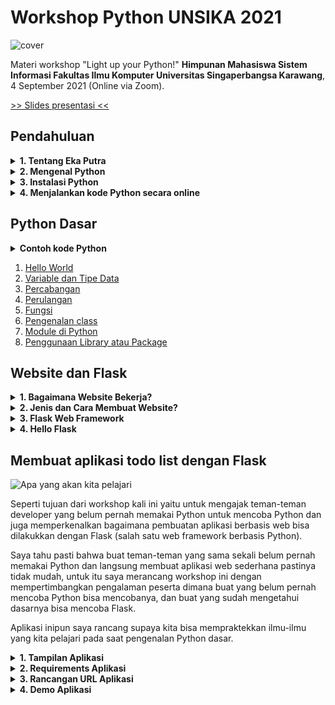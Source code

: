 # Workshop Python UNSIKA 2021

![cover](https://github.com/ekaputra07/workshop-python-unsika-2021/raw/main/screenshots/cover.png)

Materi workshop "Light up your Python!" **Himpunan Mahasiswa Sistem Informasi Fakultas Ilmu Komputer Universitas Singaperbangsa Karawang**, 4 September 2021 (Online via Zoom).

[>> Slides presentasi <<](https://docs.google.com/presentation/d/1kxU1M94zCGCGWMokkWkykZ7vQW9wFQkiMLliikV2ftM/edit?usp=sharing)

## Pendahuluan

<details>
  <summary><b>1. Tentang Eka Putra</b></summary>
  
  ![Eka Putra](https://github.com/ekaputra07/workshop-python-unsika-2021/raw/main/screenshots/ekaputra.png)
  
  [Eka Putra](https://github.com/ekaputra07) sudah berkecimpung di dunia pengembangan website sejak 2009, meskipun beberapa tahun sebelum itu dia sudah mempelajari programming walaupun sebatas hobi menggunakan bahasa pemrograman Pascal (Delphi).
  
  Pada awalnya dia mulai menjajakan jasa pembuatan website melalui website sederhana buatannya sendiri yang dibuat menggunakan WordPress, saat itu masih bekerja di sebuah perusahaan aksesoris sebagai desainer grafis. Klien pun mulai dia dapatkan sampai akhirnya dia memutuskan untuk terjun full-time menjadi freelance web developer.
  
  Pada tahun 2015 dia mendapatkan tawaran untuk bekerja di sebuah perusahaan berbasis di Australia, karena kebetulan sang pemilik juga tinggal di Bali. Dari tahun 2015 itu sampai 2018 (3 tahun) dia bekerja secara remote, dan pada akhir 2018 dia bisa berangkat ke Australia dengan sponsor perusahaan untuk bekerja di kantornya di Sydney. Saat inipun (September 2021) dia masih bekerja di perusahaan yang sama sebagai Senior Software Engineer (Data).
</details>

<details>
  <summary><b>2. Mengenal Python</b></summary>
  
  ![Tentang Python](https://github.com/ekaputra07/workshop-python-unsika-2021/raw/main/screenshots/tentang-python-1.png)
  
  [Python](https://www.python.org/) adalah sebuah bahasa pemrograman tingkat tinggi (high-level) dan multi guna. Tingkat tinggi yang dimaksud adalah dari cara kita berinteraksi dengan komputer menggunakan bahasa yang hampir mirip dengan bahasa manusia tanpa perlu mengerti dan memahami detail dari sistem operasi atau komputer itu sendiri. Berbeda dengan bahasa pemrograman tingkat rendah seperti Assembly atau C yang mana kita perlu memahami cara memanage memory dan sebagainya.
  
  Python diciptakan pada akhir tahun 1980-an oleh [Guido Van Rossum](https://en.wikipedia.org/wiki/Guido_van_Rossum) seorang programmer dari Belanda. Python dirilis pertama kali pada tahun 1991, Python 2.0 dirilis pada tahun 2000 dan Python 3.0 dirilis pada tahun 2008. Saat ini buat teman-teman yang ingin belajar Python, saya sarankan langsung mulai dengan Python versi 3+.
  
  Karena populernya bahasa ini dan bisa digunakan untuk berbagai macam keperluan, kita akan sering melihat Python digunakan dalam web development, pembuatan API, program berbasis CLI, embedded system, scripting engine untuk game dan lain sebagainya.
  
  ![Survey Python](https://github.com/ekaputra07/workshop-python-unsika-2021/raw/main/screenshots/tentang-python-2.png)
  
  Berdasarkan survey yang dilakukkan oleh [Stack Overflow](https://insights.stackoverflow.com/survey/2021), Python berada di urutan nomer 3 dari teknologi atau bahasa pemrograman terpopuler di dunia dibawah Javascript dan HTML/CSS, dan merupakan bahasa pemrograman nomer 1 yang paling ingin dipelajari oleh orang yang belum pernah menggunakannya.
  
  ![Siapa memakai Python?](https://github.com/ekaputra07/workshop-python-unsika-2021/raw/main/screenshots/tentang-python-3.png)
  
  Karena bisa dibilang mudah dipelajari dan multiguna maka tidak hayal bahwa banyak perusahaan besar di dunia menggunakan Python di tech-stack mereka. Dan saya yakin begitu juga dengan perusahaan-perusahaan dan startup di Indonesia. Perusahaan-perusahan seperti Google, Instagram, Dropbox, Facebook dll. bisa dipastikan menggunakan Python di system mereka meskipun bukan cuma satu-satunya bahasa yang mereka gunakan.
  
</details>

<details>
  <summary><b>3. Instalasi Python</b></summary>
  
  > **Instalasi Python tidak diperagakan di workshop ini**, saya berasumsi bahwa peserta workshop sudah memiliki Python terinstall di komputer masing-masing dan siap digunakan.
  
  Untuk instalasi bisa mengikuti panduan dari website ini untuk Windows, Linux dan MacOS: https://realpython.com/installing-python/
  
</details>

<details>
  <summary><b>4. Menjalankan kode Python secara online</b></summary>
  
  Buat yang tidak memiliki Python di komputernya, peserta workshop juga bisa mengikuti program ini dengan menggunakan layanan online berikut ini:
  
  - [www.programiz.com](https://www.programiz.com/python-programming/online-compiler/)
  - [www.onlinegdb.com](https://www.onlinegdb.com/online_python_interpreter)
  - [www.online-python.com](https://www.online-python.com/)
  
</details>


## Python Dasar

<details>
  <summary><b>Contoh kode Python</b></summary>
  
  ![Contoh Kode Python](https://github.com/ekaputra07/workshop-python-unsika-2021/raw/main/screenshots/python-code.png)
  
  Kode diatas merupakan contoh sederhana kode Python, meskipun kode Python yang paling sederhana sebenarnya adalah `print('Hello World')` tetapi kode yang berguna tidak cukup hanya dengan satu perintah `print` saja.
  
  Pada screenshot diatas menunjukkan bagian-bagian dari kode Python yang lebih lengkap dengan rincian sebagai berikut:
  
  - `import` digunakan untuk meng-import modul, fungsi atau class dari sebuah package.
  - `def` digunakan untuk mendefinisikan sebuah fungsi.
  - `#` digunakan untuk memulai sebuah komentar pada kode
  - `"""` digunakan untuk memulai sebuah komentar yang memungkinan kita menulis komentar dengan baris lebih dari satu, sedangkan `#` untuk komentar satu baris.
  - Penamaan variable biasanya menggunkan hurup kecil dan menggunakan underscore sebagai pemisah kata satu dengan yang lainnya.
  
</details>

1. [Hello World](https://github.com/ekaputra07/workshop-python-unsika-2021/blob/main/1-python-dasar/1_hello_world.py)
1. [Variable dan Tipe Data](https://github.com/ekaputra07/workshop-python-unsika-2021/blob/main/1-python-dasar/2_variable_tipe_data.py)
1. [Percabangan](https://github.com/ekaputra07/workshop-python-unsika-2021/blob/main/1-python-dasar/3_percabangan.py)
1. [Perulangan](https://github.com/ekaputra07/workshop-python-unsika-2021/blob/main/1-python-dasar/4_perulangan.py)
1. [Fungsi](https://github.com/ekaputra07/workshop-python-unsika-2021/blob/main/1-python-dasar/5_fungsi.py)
1. [Pengenalan class](https://github.com/ekaputra07/workshop-python-unsika-2021/blob/main/1-python-dasar/6_class.py)
1. [Module di Python](https://github.com/ekaputra07/workshop-python-unsika-2021/blob/main/1-python-dasar/7_module.py)
1. [Penggunaan Library atau Package](https://github.com/ekaputra07/workshop-python-unsika-2021/blob/main/1-python-dasar/8_package.py)

## Website dan Flask

<details>
  <summary><b>1. Bagaimana Website Bekerja?</b></summary>
  
  ![Bagaimana Website Bekerja?](https://github.com/ekaputra07/workshop-python-unsika-2021/raw/main/screenshots/how-website-works.png)
  
  Kita bisa mengakses sebuah halaman di website karena ada beberapa elemen yang bekerja secara bersama-sama:
  
  - **Komputer yang terkoneksi ke internet** dan terdapat **aplikasi web browser** di dalamnya seperti Google Chrome atau Firefox.
  - **Jaringan internet** yang memungkinkan kita mengakses server yang ada di belahan dunia manapun.
  - **Webserver** yang merupakan server yang khusus untuk menerima request dari komputer kita dan mengembalikan dokumen (berupa halaman web) yang ingin kita akses.
  
  Ketiga elemen tersebut saling bekerja sama dan memiliki peran masing-masing mengantarkan data dari komputer kita ke web server dan sebaliknya juga dari web server ke komputer kita.
  
  Komputer kita dan web server berkomunikasi dengan sebuah protokol bernama HTTP (Hyper Text Transfer Protocol), dimana web browser membuat request dan web server akan memberikan respone.
  
  Web developer dipastikan akan bertemu dan bekerja dengan request dan response ini dalam karirnya, oleh karena itu memahami bagaimana memproses request dan memberikan response adalah skill dasar yang harus dimiliki oleh pengembang website terutama website yang sifatnya dinamis.
  
</details>

<details>
  <summary><b>2. Jenis dan Cara Membuat Website?</b></summary>
  
  ![Bagaimana Membuat Website?](https://github.com/ekaputra07/workshop-python-unsika-2021/raw/main/screenshots/membuat-website.png)
  
  Berdasarkan sifatnya, website bisa dikategorikan menjadi dua jenis:
  
  1. **Website Statis**, website jenis ini biasanya dibuat hanya dengan HTML/CSS dan Javascript (optional). Website statis biasanya memiliki halaman yang sudah jadi sebelum di-serve oleh web server. Untuk mengganti isi website maka harus dilakukkan perubahan secara manual dan kembali menguploadnya ke server. Website jenis ini cocok untuk website yang tidak akan terlalu banyak mengalamai perubahan, cocok untuk halaman dokumentasi, personal blog sederhana, ataupun company profile sederhana.
  2. **Website Dinamis**, ini mungkin jenis website yang paling sering kita temui saat ini, ciri-ciri website ini biasanya kaya akan fitur yang interaktif. Kita bisa berinteraksi dengan website, kita bisa meminta website untuk melakukkan sesuatu misalnya mengirim email, update status, upload file dan yang lainnya. Website ini meng-generate halaman ketika kita mengaksesnya dan sesuai dengan URL yang kita buka, itulah kenapa disebut website dinamis. Bisa dipastikan website-website ini menggunakan semacam database untuk menyimpan data dan menggunakan bahasa pemrograman tertentu untuk mengambil dan menampilkan datanya.
  
  Jadi berdasarkan jenis-jenis website tersebut, cara membuatnya pun bermacam-macam karena memang bisa dibuat dengan teknologi yang berbeda-beda misalnya yang paling umum adalah dengan bahasa PHP dipadukan dengan HTML/CSS/Javascript maka kita bisa membuat website yang menarik dan interaktif.
  
  Secara umum, website atau aplikasi berbasis website pasti akan memerlukan perpaduan antara HTML (struktur website), CSS (style/tampilan website), Javascript (interaksi dinamis), bahasa scripting atau pemrograman seperti PHP, Python, NodeJS dan banyak lagi yang bertugas memproses request, membaca database, merender template dan mengembalikan hasilnya berupa HTTP response ke browser.
  
  Dan beberapa tahun belakangan ini, semakin banyak framework pembuatan website bermunculan dari berbagai macam bahasa pemrograman seperti PHP dan Python, dan kali ini karena kita sedang membahas Python maka kita akan mencoba membuat sebuah aplikasi berbasis web sederhana menggunakan framework [Flask](https://flask.palletsprojects.com/en/2.0.x/) dimana kita akan coding menggunakan bahasa Python.
  
  > Untuk pembuatan aplikasi berbasis web saya sarankan menggunakan framework karena selain mempercepat proses pembuatan, maka hal yang paling penting yaitu faktor keamanan. Keamanan website merupakan urusan yang susah-susah gampang, pengembang framework biasanya sudah memperhatikan aspek keamanannya sebelum dipakai khalayak umum meskipun sebagai pengguna framework kita tetap harus berhati-hati dan selalu mengikuti tata cara yang baik pengembangan website untuk menjamin keamanannya.
  
</details>

<details>
  <summary><b>3. Flask Web Framework</b></summary>
  
  ![Flask Web Framework](https://github.com/ekaputra07/workshop-python-unsika-2021/raw/main/screenshots/flask.png)
  
  [Flask Web Framework](https://flask.palletsprojects.com/en/2.0.x/)
  
</details>

<details>
  <summary><b>4. Hello Flask</b></summary>
  
  ![Hello Flask](https://github.com/ekaputra07/workshop-python-unsika-2021/raw/main/screenshots/hello-flask.png)
  
  Kode diatas adalah sebuah aplikasi web sederhana menggunakan Flask, seperti terlihat bahwa aplikasi tersebut hanya memiliki dua buah URL yang bisa diakses yaitu `/` (menampilkan tulisan `Hello World`) dan `/unsika` (menampilkan tulisan `Terima kasih UNSIKA!`).
  
  Cara kerjanya pun disini sesuai dengan konsep Request dan Response, kita memberikan request ke URL `/` maka Flask merespon dengan tulisan `Hello World`, begitu juga ketika kita request URL `/unsika` maka Flask akan merespon dengan tulisan `Terima kasih UNSIKA!`.
  
</details>


## Membuat aplikasi todo list dengan Flask


![Apa yang akan kita pelajari](https://github.com/ekaputra07/workshop-python-unsika-2021/raw/main/screenshots/what-we-learn.png)

Seperti tujuan dari workshop kali ini yaitu untuk mengajak teman-teman developer yang belum pernah memakai Python untuk mencoba Python dan juga memperkenalkan bagaimana pembuatan aplikasi berbasis web bisa dilakukkan dengan Flask (salah satu web framework berbasis Python).

Saya tahu pasti bahwa buat teman-teman yang sama sekali belum pernah memakai Python dan langsung membuat aplikasi web sederhana pastinya tidak mudah, untuk itu saya merancang workshop ini dengan mempertimbangkan pengalaman peserta dimana buat yang belum pernah mencoba Python bisa mencobanya, dan buat yang sudah mengetahui dasarnya bisa mencoba Flask.

Aplikasi inipun saya rancang supaya kita bisa mempraktekkan ilmu-ilmu yang kita pelajari pada saat pengenalan Python dasar.

<details>
  <summary><b>1. Tampilan Aplikasi</b></summary>
  
  ![Tampilan Aplikasi Todolist dengan Flask](https://github.com/ekaputra07/workshop-python-unsika-2021/raw/main/screenshots/flask-todolist-design.png)
  
  Tampilan aplikasi kita sangat sederhana namun tetap fungsional dan harus berfungsi sesuai dengan yang kita inginkan.
  
  User Interface (UI) dari aplikasi ini dibuat dengan menggunakan [UI framework Bootstrap](https://getbootstrap.com/) karena relatif mudah dipakai. Saya sudah menyediakan template yang akan kita gunakan untuk membuat Todo list ini, bisa diunduh [disini](https://github.com/ekaputra07/workshop-python-unsika-2021/blob/main/4-flask-todolist-livecoding/index.html).
  
</details>

<details>
  <summary><b>2. Requirements Aplikasi</b></summary>
  
  ![Requirements Aplikasi Todolist dengan Flask](https://github.com/ekaputra07/workshop-python-unsika-2021/raw/main/screenshots/flask-todolist-requirements.png)
  
  Sebelum kita memulai sebuah proyek software, ada baiknya kita sudah memiliki banyangan apa tujuan akhir dari proyek yang akan kita buat. Apa fitur-fitur yang diperlukan dan bagaimana mereka akan bekerja. Ini penting karena perencanaan yang matang akan membuat proses pembuatan proyek berjalan lebih mulus meskipun tantangan-tantangan tidak terduga bisa saja muncul dalam prosesnya. Tapi itulah tugas seorang programmer, solving problem dengan teknologi.
  
  Pada gambar gambar diatas saya sudah menyiapkan beberapa requirements untuk proyek Todo kita kali ini, apabila semua requirements itu berhasil kita kerjakan maka proyek bisa dibilang sukses.
  
</details>

<details>
  <summary><b>3. Rancangan URL Aplikasi</b></summary>
  
  ![Rancangan URL Aplikasi Todolist dengan Flask](https://github.com/ekaputra07/workshop-python-unsika-2021/raw/main/screenshots/flask-todolist-urls.png)
  
  Sebelum kita mulai coding aplikasi berbasis web, kita juga perlu memiliki bayangan halaman-halaman apa yang kita perlukan dan URL-URL apa saja yang kita perlukan untuk mendukung aplikasi yang akan kita buat.
  
  Seperti terlihat diatas bahwa kita akan membuat 4 buah endpoint yang masing-masing memiliki satu tugas khusus. Kenapa kita perlu 4 endpoint? kenapa tidak satu saja? Karena lebih mudah membuat endpoint yang bertujuan untuk melakukkan satu tugas spesifik daripada membuat satu endpoint yang harus melakukkan banyak hal.
  
  Sekali lagi, tujuan kita adalah membuat aplikasi yang tidak cuma berjalan baik tetapi juga mudah untuk di maintain.
</details>

<details>
  <summary><b>4. Demo Aplikasi</b></summary>
  
  ![Menjalankan Aplikasi](https://github.com/ekaputra07/workshop-python-unsika-2021/raw/main/screenshots/hello-flask-run.png)
  
  Buat yang ingin mencoba aplikasi yang sudah jadi, silahkan arahkan terminalnya ke direktori `3-flask-todolist/`.
  
  Pertama kita install dulu library yang kita perlukan untuk proyek ini, karena ini adalah proyek sederhana maka kita hanya perlu Flask, itu terlihat dari isi file `requirements.txt` yang merupakan cara kita mendaftarkan dependencies yang diperlukan sebuah proyek Python.
  
  Kita install semua library yang diperlukan dengan menjalankan perintah:

  ```
  pip install -r requirements.txt
  ```

  Apabila Flask sudah terinstall maka aplikasi tinggal dijalankan dengan perintah:
  
  ```
  flask run
  ```
  
  Setelah aplikasi berjalan maka tinggal buka web browser dan buka alamat: `localhost:5000`, localhost adalah alamat tempat server Flask berjalan dan 5000 adalah port aplikasi todo kita berjalan.
</details>
